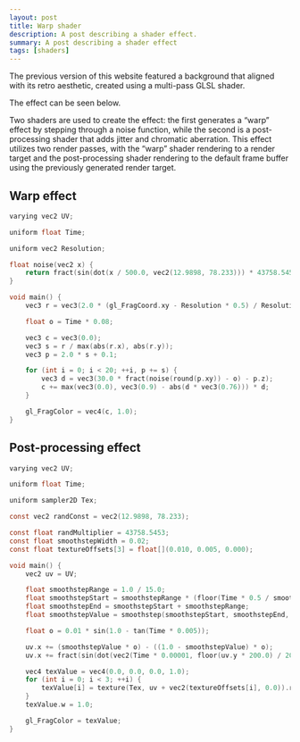 ```yaml
---
layout: post
title: Warp shader
description: A post describing a shader effect.
summary: A post describing a shader effect
tags: [shaders]
---
```


The previous version of this website featured a background that aligned with its retro aesthetic, created using a multi-pass GLSL shader.

The effect can be seen below.

<div class="shader">
  <script type="text/javascript" src="/assets/js/three.min.js"></script>
  <canvas id="c"></canvas>
  <script type="text/javascript" src="/assets/js/warp-shader.js"></script>
</div>

Two shaders are used to create the effect: the first generates a “warp” effect by stepping through a noise function, while the second is a post-processing shader that adds jitter and chromatic aberration. This effect utilizes two render passes, with the “warp” shader rendering to a render target and the post-processing shader rendering to the default frame buffer using the previously generated render target.

## Warp effect

```c
varying vec2 UV;

uniform float Time;

uniform vec2 Resolution;

float noise(vec2 x) {
    return fract(sin(dot(x / 500.0, vec2(12.9898, 78.233))) * 43758.5453);
}

void main() {
    vec3 r = vec3(2.0 * (gl_FragCoord.xy - Resolution * 0.5) / Resolution, (sin(Time * 0.01) * 0.5 + 0.5) * 0.6 + 0.4);

    float o = Time * 0.08;

    vec3 c = vec3(0.0);
    vec3 s = r / max(abs(r.x), abs(r.y));
    vec3 p = 2.0 * s + 0.1;

    for (int i = 0; i < 20; ++i, p += s) {
        vec3 d = vec3(30.0 * fract(noise(round(p.xy)) - o) - p.z);
        c += max(vec3(0.0), vec3(0.9) - abs(d * vec3(0.76))) * d;
    }

    gl_FragColor = vec4(c, 1.0);
}
```

## Post-processing effect

```c
varying vec2 UV;

uniform float Time;

uniform sampler2D Tex;

const vec2 randConst = vec2(12.9898, 78.233);

const float randMultiplier = 43758.5453;
const float smoothstepWidth = 0.02;
const float textureOffsets[3] = float[](0.010, 0.005, 0.000);

void main() {
    vec2 uv = UV;

    float smoothstepRange = 1.0 / 15.0;
    float smoothstepStart = smoothstepRange * (floor(Time * 0.5 / smoothstepRange));
    float smoothstepEnd = smoothstepStart + smoothstepRange;
    float smoothstepValue = smoothstep(smoothstepStart, smoothstepEnd, uv.y);

    float o = 0.01 * sin(1.0 - tan(Time * 0.005));

    uv.x += (smoothstepValue * o) - ((1.0 - smoothstepValue) * o);
    uv.x += fract(sin(dot(vec2(Time * 0.00001, floor(uv.y * 200.0) / 200.0), randConst)) * randMultiplier) * 0.005;

    vec4 texValue = vec4(0.0, 0.0, 0.0, 1.0);
    for (int i = 0; i < 3; ++i) {
        texValue[i] = texture(Tex, uv + vec2(textureOffsets[i], 0.0)).r;
    }
    texValue.w = 1.0;

    gl_FragColor = texValue;
}
```